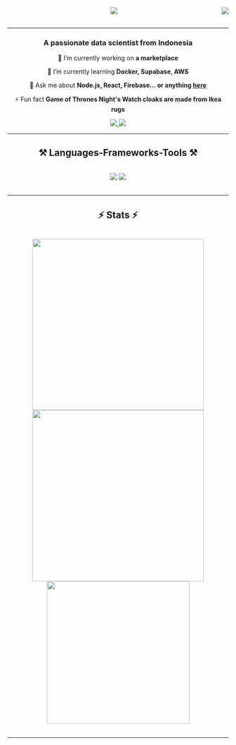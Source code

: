 <img align="right" src="https://visitor-badge.laobi.icu/badge?page_id=myahezz.myahezz" />

<div align="center"> 
  <a herf="https://git.io/typing-svg">
    <img src="https://readme-typing-svg.herokuapp.com/?font=Righteous&size=35&center=true&vCenter=true&width=500&height=70&duration=4000&lines=Hi+There!+👋;+I'm+Wildan+Septian!;" />
</div>
<br/>
<hr/>
<h3 align="center">A passionate data scientist from Indonesia </h3>
<div align="center">
 
 🔭 I’m currently working on **a marketplace**
 
 🌱 I’m currently learning **Docker, Supabase, AWS**

💬 Ask me about **Node.js, React, Firebase... or anything [here](https://github.com/myahezz/myahezz/issues)**

⚡ Fun fact **Game of Thrones Night's Watch cloaks are made from Ikea rugs**
 </div>

 
<div align="center"> 
  <a href="mailto:wildanseptian100@gmail.com">
    <img src="https://img.shields.io/badge/Gmail-333333?style=for-the-badge&logo=gmail&logoColor=red" />
  </a>
  <a href="https://www.linkedin.com/in/wildan-septian-2109ahz/" target="_blank">
    <img src="https://img.shields.io/badge/LinkedIn-0077B5?style=for-the-badge&logo=linkedin&logoColor=white" target="_blank" />
  </a>
</div>
 <hr/>

 
<h2 align="center">⚒️ Languages-Frameworks-Tools ⚒️</h2>
<br/>
<div align="center">
    <img src="https://skillicons.dev/icons?i=py,pytorch,regex,sklearn,tensorflow,javascript,mysql" />
    <img src="https://skillicons.dev/icons?i=anaconda,aws,vscode,docker" /><br>
</div>
<br/>
<hr/>
<h2 align="center">⚡ Stats ⚡</h2>
<br>
<div align=center>
  <img width=390 src="https://github-readme-stats.vercel.app/api?username=myahezz&theme=algolia&hide_border=false&include_all_commits=false&count_private=true"/>
  <img width=390 src="https://github-readme-streak-stats.herokuapp.com/?user=myahezz&theme=algolia&hide_border=false" />
  <img width=325 align="center" src="https://github-readme-stats.vercel.app/api/top-langs/?username=myahezz&theme=algolia&hide_border=false&include_all_commits=false&count_private=true&layout=compact"/>
</div>

<br/>
<hr/>
